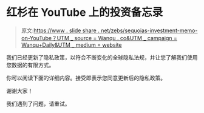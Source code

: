 # 红杉在 YouTube 上的投资备忘录

> 原文:[https://www . slide share . net/zebs/sequoias-investment-memo-on-YouTube？UTM _ source = Wanqu . co&UTM _ campaign = Wanqu+Daily&UTM _ medium = website](https://www.slideshare.net/zebs/sequoias-investment-memo-on-youtube?utm_source=wanqu.co&utm_campaign=Wanqu+Daily&utm_medium=website)

我们已经更新了隐私政策，以符合不断变化的全球隐私法规，并让您了解我们使用您数据的有限方式。

你可以阅读下面的详细内容。接受即表示您同意更新后的隐私政策。

谢谢大家！

我们遇到了问题，请重试。